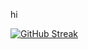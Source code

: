 hi

[![GitHub Streak](https://streak-stats.demolab.com/?user=Creida-Dev)](https://git.io/streak-stats)

